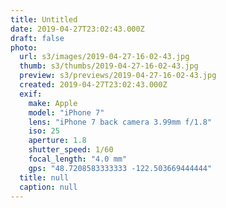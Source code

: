 ```yaml
---
title: Untitled
date: 2019-04-27T23:02:43.000Z
draft: false
photo:
  url: s3/images/2019-04-27-16-02-43.jpg
  thumb: s3/thumbs/2019-04-27-16-02-43.jpg
  preview: s3/previews/2019-04-27-16-02-43.jpg
  created: 2019-04-27T23:02:43.000Z
  exif:
    make: Apple
    model: "iPhone 7"
    lens: "iPhone 7 back camera 3.99mm f/1.8"
    iso: 25
    aperture: 1.8
    shutter_speed: 1/60
    focal_length: "4.0 mm"
    gps: "48.7208583333333 -122.503669444444"
  title: null
  caption: null
---
```

